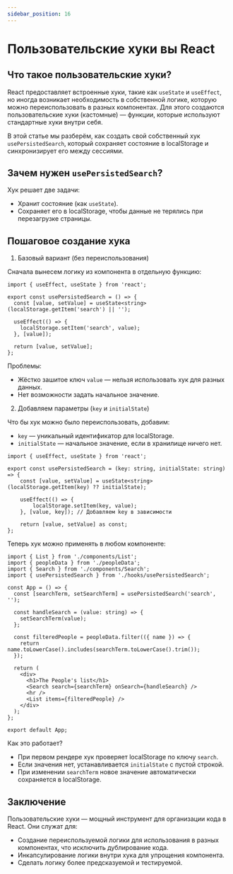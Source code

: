```yaml
---
sidebar_position: 16
---
```


# Пользовательские хуки вы React

## Что такое пользовательские хуки?

React предоставляет встроенные хуки, такие как `useState` и `useEffect`, но иногда возникает необходимость в собственной логике, которую можно переиспользовать в разных компонентах. 
Для этого создаются пользовательские хуки (кастомные) — функции, которые используют стандартные хуки внутри себя.

В этой статье мы разберём, как создать свой собственный хук `usePersistedSearch`, который сохраняет состояние в localStorage и синхронизирует его между сессиями.

## Зачем нужен `usePersistedSearch`?

Хук решает две задачи:

- Хранит состояние (как `useState`).
- Сохраняет его в localStorage, чтобы данные не терялись при перезагрузке страницы.


## Пошаговое создание хука

1. Базовый вариант (без переиспользования)

Сначала вынесем логику из компонента в отдельную функцию:

```tsx
import { useEffect, useState } from 'react';

export const usePersistedSearch = () => {
  const [value, setValue] = useState<string>(localStorage.getItem('search') || '');

  useEffect(() => {
    localStorage.setItem('search', value);
  }, [value]);

  return [value, setValue];
};
```


Проблемы:

- Жёстко зашитое ключ `value` — нельзя использовать хук для разных данных.
- Нет возможности задать начальное значение.

2. Добавляем параметры (`key` и `initialState`)

Что бы хук можно было переиспользовать, добавим:

- `key` — уникальный идентификатор для localStorage.
- `initialState` — начальное значение, если в хранилище ничего нет.

```tsx
import { useEffect, useState } from 'react';

export const usePersistedSearch = (key: string, initialState: string) => {
    const [value, setValue] = useState<string>(localStorage.getItem(key) ?? initialState);

    useEffect(() => {
        localStorage.setItem(key, value);
    }, [value, key]); // Добавляем key в зависимости

    return [value, setValue] as const;
};
```

Теперь хук можно применять в любом компоненте:

```tsx
import { List } from './components/List';
import { peopleData } from './peopleData';
import { Search } from './components/Search';
import { usePersistedSearch } from './hooks/usePersistedSearch';

const App = () => {
  const [searchTerm, setSearchTerm] = usePersistedSearch('search', '');

  const handleSearch = (value: string) => {
    setSearchTerm(value);
  };

  const filteredPeople = peopleData.filter(({ name }) => {
    return name.toLowerCase().includes(searchTerm.toLowerCase().trim());
  });

  return (
    <div>
      <h1>The People's list</h1>
      <Search search={searchTerm} onSearch={handleSearch} />
      <hr />
      <List items={filteredPeople} />
    </div>
  );
};

export default App;
```

Как это работает?

- При первом рендере хук проверяет localStorage по ключу `search`.
- Если значения нет, устанавливается `initialState` с пустой строкой.
- При изменении `searchTerm` новое значение автоматически сохраняется в localStorage.

## Заключение

Пользовательские хуки — мощный инструмент для организации кода в React. Они служат для:

- Создание переиспользуемой логики для использования в разных компонентах, что исключить дублирование кода.
- Инкапсулирование логики внутри хука для упрощения компонента.
- Сделать логику более предсказуемой и тестируемой.
